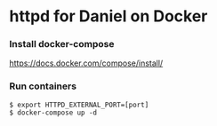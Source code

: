 # httpd for Daniel on Docker
### Install docker-compose
https://docs.docker.com/compose/install/

### Run containers
    $ export HTTPD_EXTERNAL_PORT=[port]
    $ docker-compose up -d
